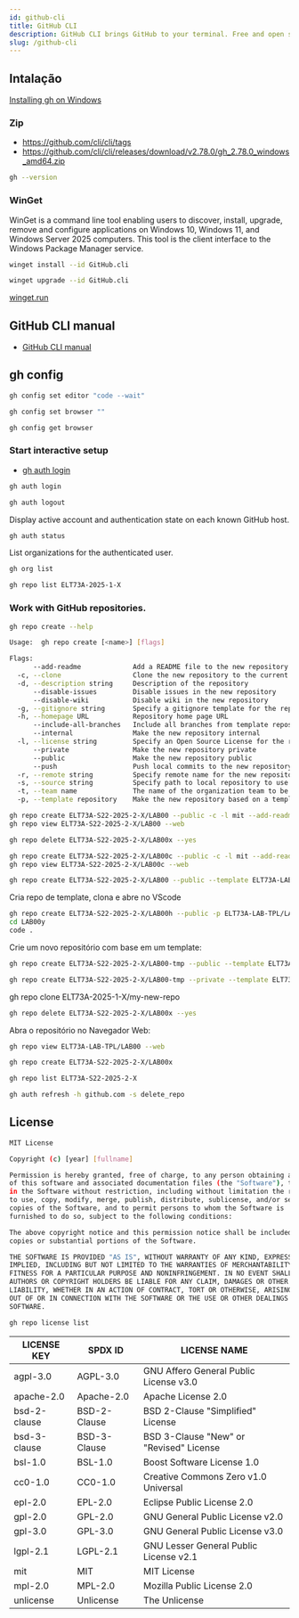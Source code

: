 ```yaml
---
id: github-cli
title: GitHub CLI
description: GitHub CLI brings GitHub to your terminal. Free and open source.
slug: /github-cli
---
```


## Intalação

[Installing gh on Windows](https://github.com/cli/cli/blob/trunk/docs/install_windows.md)

### Zip

- https://github.com/cli/cli/tags
- https://github.com/cli/cli/releases/download/v2.78.0/gh_2.78.0_windows_amd64.zip

```bash
gh --version
```

### WinGet

WinGet is a command line tool enabling users to discover, install, upgrade, remove and configure applications on Windows 10, Windows 11, and Windows Server 2025 computers. This tool is the client interface to the Windows Package Manager service.

```bash
winget install --id GitHub.cli
```

```bash
winget upgrade --id GitHub.cli
```

[winget.run](https://winget.run/)

## GitHub CLI manual

- [GitHub CLI manual](https://cli.github.com/manual/)

## gh config

```bash
gh config set editor "code --wait"
```

```bash
gh config set browser ""
```

```bash
gh config get browser
```

### Start interactive setup

- [gh auth login](https://cli.github.com/manual/gh_auth_login)

```bash
gh auth login
```

```bash
gh auth logout
```

Display active account and authentication state on each known GitHub host.

```bash
gh auth status
```

List organizations for the authenticated user.

```bash
gh org list
```

```bash
gh repo list ELT73A-2025-1-X
```

### Work with GitHub repositories.

```bash
gh repo create --help
```

```bash
Usage:  gh repo create [<name>] [flags]

Flags:
      --add-readme             Add a README file to the new repository
  -c, --clone                  Clone the new repository to the current directory
  -d, --description string     Description of the repository
      --disable-issues         Disable issues in the new repository
      --disable-wiki           Disable wiki in the new repository
  -g, --gitignore string       Specify a gitignore template for the repository
  -h, --homepage URL           Repository home page URL
      --include-all-branches   Include all branches from template repository
      --internal               Make the new repository internal
  -l, --license string         Specify an Open Source License for the repository
      --private                Make the new repository private
      --public                 Make the new repository public
      --push                   Push local commits to the new repository
  -r, --remote string          Specify remote name for the new repository
  -s, --source string          Specify path to local repository to use as source
  -t, --team name              The name of the organization team to be granted access
  -p, --template repository    Make the new repository based on a template repository
```

```bash
gh repo create ELT73A-S22-2025-2-X/LAB00 --public -c -l mit --add-readme -g C
gh repo view ELT73A-S22-2025-2-X/LAB00 --web
```

```bash
gh repo delete ELT73A-S22-2025-2-X/LAB00x --yes
```

```bash
gh repo create ELT73A-S22-2025-2-X/LAB00c --public -c -l mit --add-readme -g C
gh repo view ELT73A-S22-2025-2-X/LAB00c --web
```

```bash
gh repo create ELT73A-S22-2025-2-X/LAB00 --public --template ELT73A-LAB-TPL/LAB00
```

Cria repo de template, clona e abre no VScode

```bash
gh repo create ELT73A-S22-2025-2-X/LAB00h --public -p ELT73A-LAB-TPL/LAB00 -c
cd LAB00y
code .
```

Crie um novo repositório com base em um template:

```bash
gh repo create ELT73A-S22-2025-2-X/LAB00-tmp --public --template ELT73A-LAB-TPL/LAB00
```

```bash
gh repo create ELT73A-S22-2025-2-X/LAB00-tmp --private --template ELT73A-LAB-TPL/LAB00
```

gh repo clone ELT73A-2025-1-X/my-new-repo

```bash
gh repo delete ELT73A-S22-2025-2-X/LAB00x --yes
```

Abra o repositório no Navegador Web:

```bash
gh repo view ELT73A-LAB-TPL/LAB00 --web
```

```bash
gh repo create ELT73A-S22-2025-2-X/LAB00x
```

```bash
gh repo list ELT73A-S22-2025-2-X
```

```bash
gh auth refresh -h github.com -s delete_repo
```

## License

```bash
MIT License

Copyright (c) [year] [fullname]

Permission is hereby granted, free of charge, to any person obtaining a copy
of this software and associated documentation files (the "Software"), to deal
in the Software without restriction, including without limitation the rights
to use, copy, modify, merge, publish, distribute, sublicense, and/or sell
copies of the Software, and to permit persons to whom the Software is
furnished to do so, subject to the following conditions:

The above copyright notice and this permission notice shall be included in all
copies or substantial portions of the Software.

THE SOFTWARE IS PROVIDED "AS IS", WITHOUT WARRANTY OF ANY KIND, EXPRESS OR
IMPLIED, INCLUDING BUT NOT LIMITED TO THE WARRANTIES OF MERCHANTABILITY,
FITNESS FOR A PARTICULAR PURPOSE AND NONINFRINGEMENT. IN NO EVENT SHALL THE
AUTHORS OR COPYRIGHT HOLDERS BE LIABLE FOR ANY CLAIM, DAMAGES OR OTHER
LIABILITY, WHETHER IN AN ACTION OF CONTRACT, TORT OR OTHERWISE, ARISING FROM,
OUT OF OR IN CONNECTION WITH THE SOFTWARE OR THE USE OR OTHER DEALINGS IN THE
SOFTWARE.
```

```bash
gh repo license list
```

| LICENSE KEY  | SPDX ID      | LICENSE NAME                            |
| ------------ | ------------ | --------------------------------------- |
| agpl-3.0     | AGPL-3.0     | GNU Affero General Public License v3.0  |
| apache-2.0   | Apache-2.0   | Apache License 2.0                      |
| bsd-2-clause | BSD-2-Clause | BSD 2-Clause "Simplified" License       |
| bsd-3-clause | BSD-3-Clause | BSD 3-Clause "New" or "Revised" License |
| bsl-1.0      | BSL-1.0      | Boost Software License 1.0              |
| cc0-1.0      | CC0-1.0      | Creative Commons Zero v1.0 Universal    |
| epl-2.0      | EPL-2.0      | Eclipse Public License 2.0              |
| gpl-2.0      | GPL-2.0      | GNU General Public License v2.0         |
| gpl-3.0      | GPL-3.0      | GNU General Public License v3.0         |
| lgpl-2.1     | LGPL-2.1     | GNU Lesser General Public License v2.1  |
| mit          | MIT          | MIT License                             |
| mpl-2.0      | MPL-2.0      | Mozilla Public License 2.0              |
| unlicense    | Unlicense    | The Unlicense                           |
